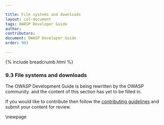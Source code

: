 ```yaml
---

title: File systems and downloads
layout: col-document
tags: OWASP Developer Guide
author:
contributors:
document: OWASP Developer Guide
order: 903

---
```


{% include breadcrumb.html %}

### 9.3 File systems and downloads

The OWASP Development Guide is being rewritten by the OWASP community.
and the content of this section has yet to be filled in.

If you would like to contribute then follow the
[contributing guidelines](https://github.com/OWASP/www-project-developer-guide/blob/main/contributing.md)
and submit your content for review.

\newpage
